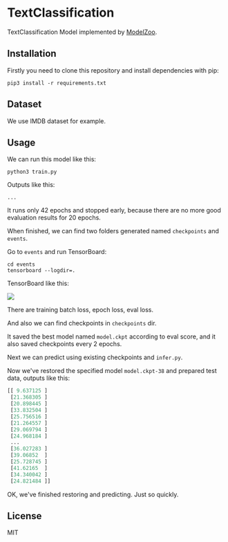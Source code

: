 # TextClassification

TextClassification Model implemented by [ModelZoo](https://github.com/ModelZoo/ModelZoo).


## Installation

Firstly you need to clone this repository and install dependencies with pip:

```
pip3 install -r requirements.txt
```

## Dataset

We use IMDB dataset for example.

## Usage

We can run this model like this:

```
python3 train.py
```

Outputs like this:

```
...
```

It runs only 42 epochs and stopped early, because there are no more good evaluation results for 20 epochs.

When finished, we can find two folders generated named `checkpoints` and `events`.

Go to `events` and run TensorBoard:

```
cd events
tensorboard --logdir=.
```

TensorBoard like this:

![](https://ws4.sinaimg.cn/large/006tNbRwgy1fvxrcajse2j31kw0hkgnf.jpg)

There are training batch loss, epoch loss, eval loss.

And also we can find checkpoints in `checkpoints` dir.

It saved the best model named `model.ckpt` according to eval score, and it also saved checkpoints every 2 epochs.

Next we can predict using existing checkpoints and `infer.py`.

Now we've restored the specified model `model.ckpt-38` and prepared test data, outputs like this:

```python
[[ 9.637125 ]
 [21.368305 ]
 [20.898445 ]
 [33.832504 ]
 [25.756516 ]
 [21.264557 ]
 [29.069794 ]
 [24.968184 ]
 ...
 [36.027283 ]
 [39.06852  ]
 [25.728745 ]
 [41.62165  ]
 [34.340042 ]
 [24.821484 ]]
```

OK, we've finished restoring and predicting. Just so quickly.

## License

MIT